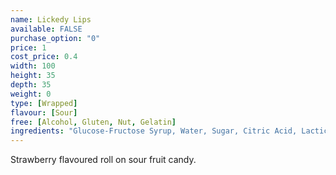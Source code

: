 ```yaml
---
name: Lickedy Lips
available: FALSE
purchase_option: "0"
price: 1
cost_price: 0.4
width: 100
height: 35
depth: 35
weight: 0
type: [Wrapped]
flavour: [Sour]
free: [Alcohol, Gluten, Nut, Gelatin]
ingredients: "Glucose-Fructose Syrup, Water, Sugar, Citric Acid, Lactic Acid, Malic Acid, Flavouring, Natural and Artificial Colour: E133, E163"
---
```

Strawberry flavoured roll on sour fruit candy.